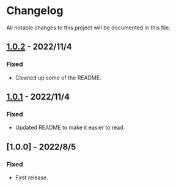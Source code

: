 # Changelog
All notable changes to this project will be documented in this file.

## [1.0.2] - 2022/11/4
### Fixed
- Cleaned up some of the README.

## [1.0.1] - 2022/11/4
### Fixed
- Updated README to make it easier to read.

## [1.0.0] - 2022/8/5
### Fixed
- First release.

[1.0.1]: https://github.com/takuya-motoshima/pdf2thumbnail/compare/v1.0.0...v1.0.1
[1.0.2]: https://github.com/takuya-motoshima/pdf2thumbnail/compare/v1.0.1...v1.0.2